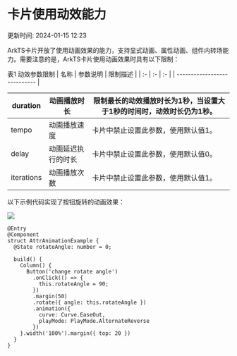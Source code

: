 # 卡片使用动效能力

更新时间: 2024-01-15 12:23

ArkTS卡片开放了使用动画效果的能力，支持显式动画、属性动画、组件内转场能力。需要注意的是，ArkTS卡片使用动画效果时具有以下限制：

表1 动效参数限制
| 名称 | 参数说明 | 限制描述 |
| :- | :- | :- |
| ---------------------------- |

| duration   | 动画播放时长       | 限制最长的动效播放时长为1秒，当设置大于1秒的时间时，动效时长仍为1秒。 |
| ---------- | ------------------ | --------------------------------------------------------------------- |
| tempo      | 动画播放速度       | 卡片中禁止设置此参数，使用默认值1。                                   |
| delay      | 动画延迟执行的时长 | 卡片中禁止设置此参数，使用默认值0。                                   |
| iterations | 动画播放次数       | 卡片中禁止设置此参数，使用默认值1。                                   |

以下示例代码实现了按钮旋转的动画效果：

![](https://alliance-communityfile-drcn.dbankcdn.com/FileServer/getFile/cmtyPub/011/111/111/0000000000011111111.20231121183818.18389183536541864636311638623803:50001231000000:2800:F30D25E4A0734B7452590F95C7824A1198137A382FEC8239D39C08BE509C0518.gif?needInitFileName=true?needInitFileName=true?needInitFileName=true?needInitFileName=true)

```
@Entry
@Component
struct AttrAnimationExample {
  @State rotateAngle: number = 0;

  build() {
    Column() {
      Button('change rotate angle')
        .onClick(() => {
          this.rotateAngle = 90;
        })
        .margin(50)
        .rotate({ angle: this.rotateAngle })
        .animation({
          curve: Curve.EaseOut,
          playMode: PlayMode.AlternateReverse
        })
    }.width('100%').margin({ top: 20 })
  }
}
```

